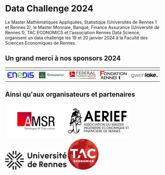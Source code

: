 # Data Challenge 2024

Le Master Mathématiques Appliquées, Statistique (Universités de Rennes 1 et Rennes 2), le Master Monnaie, Banque, Finance Assurance (Université de Rennes 1), TAC ECONOMICS et l‘association Rennes Data Science, organisent un data challenge les 19 et 20 janvier 2024 à la Faculté des Sciences Economiques de Rennes.


## Un grand merci à nos sponsors 2024

|<!-- -->|<!-- -->|<!-- -->|<!-- -->|<!-- -->|
|---|---|---|---|---|
| <a href="https://www.enedis.fr" target="_blank"><img src="img/logo_enedis.png" width="120"></a> | <a href="https://www.groupama.fr/" target="_blank"><img src="img/Groupama_FB_RVB.jpg" width="120"></a> | <a href="https://www.federal-finance-gestion.fr" target="_blank"><img src="img/arkea-300x89.png" width="120"></a> | <a href="https://fondation.univ-rennes.fr/" target="_blank"><img src="img/logo-Fondation-Rennes1-couleur-nobaseline.png" width="120"></a> | <a href="https://www.gwenlake.com/" target="_blank"><img src="img/gwenlake.png" width="120"></a> |


## Ainsi qu'aux organisateurs et partenaires

<a href="https://eco.univ-rennes.fr/amsr" target="_blank"><img src="img/logo_amsr.jpg" width="200"></a>
<a href="https://eco.univ-rennes.fr/aerief" target="_blank"><img src="img/logo_aerief.jpg" width="200"></a>
<a href="https://www.univ-rennes.fr/" target="_blank"><img src="img/UNIRENNES_LOGOnoir_0.png" width="200"></a>
<a href="https://taceconomics.com" target="_blank"><img src="img/taceconomics-100px-white.png" width="100"></a>
